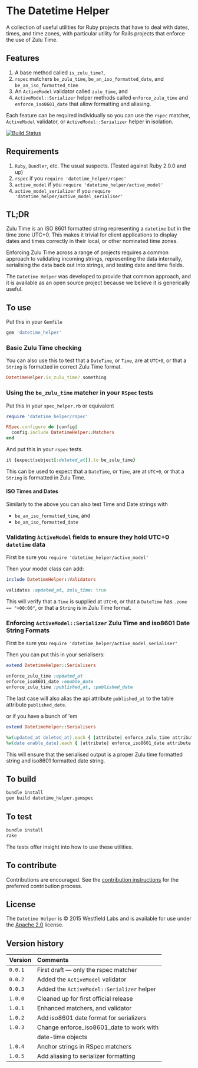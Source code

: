 # The Datetime Helper

A collection of useful utilities for Ruby projects that have to deal with dates, times, and time zones, with particular utility for Rails projects that enforce the use of Zulu Time.

## Features

1. A base method called `is_zulu_time?`,
2. `rspec` matchers `be_zulu_time`, `be_an_iso_formatted_date`, and `be_an_iso_formatted_time`
3. An `ActiveModel` validator called `zulu_time`, and
4. `ActiveModel::Serializer` helper methods called `enforce_zulu_time` and `enforce_iso8601_date` that allow formatting and aliasing.

Each feature can be required individually so you can use the `rspec` matcher, `ActiveModel` validator, or `ActiveModel::Serializer` helper in isolation.

[![Build Status](https://travis-ci.org/westfieldlabs/datetime_helper.svg?branch=master)](https://travis-ci.org/westfieldlabs/datetime_helper)

## Requirements

1. `Ruby`, `Bundler`, etc. The usual suspects. (Tested against Ruby 2.0.0 and up)
2. `rspec` if you `require 'datetime_helper/rspec'`
3. `active_model` if you `require 'datetime_helper/active_model'`
4. `active_model_serializer` if you `require 'datetime_helper/active_model_serialiser'`

## TL;DR

Zulu Time is an ISO 8601 formatted string representing a `datetime` but in the time zone UTC+0. This makes it trivial for client applications to display dates and times correctly in their local, or other nominated time zones.

Enforcing Zulu Time across a range of projects requires a common approach to validating incoming strings, representing the data internally, serialising the data back out into strings, and testing date and time fields.

The `Datetime Helper` was developed to provide that common approach, and it is available as an open source project because we believe it is generically useful.

## To use

Put this in your `Gemfile`

```ruby
gem 'datetime_helper'
```

### Basic Zulu Time checking

You can also use this to test that a `DateTime`, or `Time`, are at `UTC+0`, or
that a `String` is formatted in correct Zulu Time format.

```ruby
DatetimeHelper.is_zulu_time? something
```

### Using the `be_zulu_time` matcher in your `RSpec` tests

Put this in your `spec_helper.rb` or equivalent

```ruby
require 'datetime_helper/rspec'

RSpec.configure do |config|
  config.include DatetimeHelper::Matchers
end
```

And put this in your `rspec` tests.

```ruby
it {expect(subject[:deleted_at]).to be_zulu_time}
```

This can be used to expect that a `DateTime`, or `Time`, are at `UTC+0`, or that a `String` is formatted in Zulu Time.

#### ISO Times and Dates

Similarly to the above you can also test Time and Date strings with

* `be_an_iso_formatted_time`, and
* `be_an_iso_formatted_date`

### Validating `ActiveModel` fields to ensure they hold UTC+0 `datetime` data

First be sure you `require 'datetime_helper/active_model'`

Then your model class can add:

```ruby
include DatetimeHelper::Validators

validates :updated_at, zulu_time: true
```

This will verify that a `Time` is supplied at `UTC+0`,
or that a `DateTime` has `.zone == "+00:00"`,
or that a `String` is in Zulu Time format.

### Enforcing `ActiveModel::Serializer`  Zulu Time and iso8601 Date String Formats

First be sure you `require 'datetime_helper/active_model_serialiser'`

Then you can put this in your serialisers:

```ruby
extend DatetimeHelper::Serialisers

enforce_zulu_time :updated_at
enforce_iso8601_date :enable_date
enforce_zulu_time :published_at, :published_date
```

The last case will also alias the api attribute `published_at` to the table attribute `published_date`.

or if you have a bunch of 'em

```ruby
extend DatetimeHelper::Serialisers

%w(updated_at deleted_at).each { |attribute| enforce_zulu_time attribute }
%w(date enable_date).each { |attribute| enforce_iso8601_date attribute }
```

This will ensure that the serialised output is a proper Zulu time formatted
string and iso8601 formatted date string.

## To build

```sh
bundle install
gem build datetime_helper.gemspec
```

## To test

```sh
bundle install
rake
```

The tests offer insight into how to use these utilities.

## To contribute

Contributions are encouraged. See the [contribution instructions](contributing.md) for the preferred contribution process.

## License

The `Datetime Helper` is © 2015 Westfield Labs and is available for use under the [Apache 2.0](LICENSE) license.

## Version history

|Version| Comments                                   |
|:------|:-------------------------------------------|
|`0.0.1`| First draft — only the rspec matcher       |
|`0.0.2`| Added the `ActiveModel` validator          |
|`0.0.3`| Added the `ActiveModel::Serializer` helper |
|`1.0.0`| Cleaned up for first official release      |
|`1.0.1`| Enhanced matchers, and validator           |
|`1.0.2`| Add iso8601 date format for serializers    |
|`1.0.3`| Change enforce_iso8601_date to work with   |
|       | date-time objects                          |
|`1.0.4`| Anchor strings in RSpec matchers           |
|`1.0.5`| Add aliasing to serializer formatting      |
